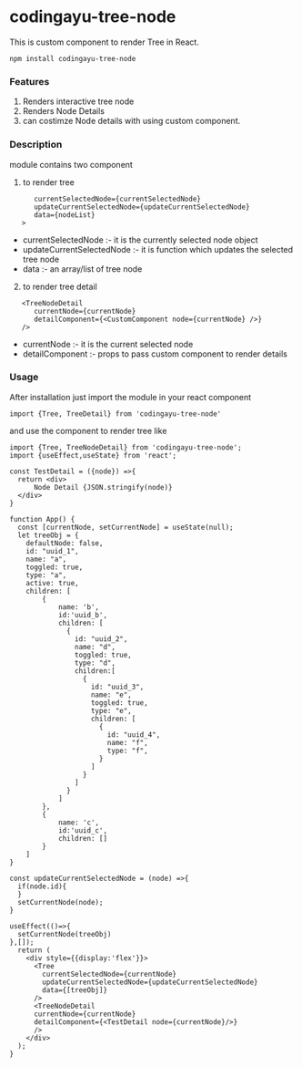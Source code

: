 # codingayu-tree-node
This is custom component to render Tree in React.

 ```
 npm install codingayu-tree-node
 ```
 ### Features
 1) Renders interactive tree node
 2) Renders Node Details
 4) can costimze Node details with using custom component.
### Description
module contains two component 
1) to render tree
```   <Tree 
      currentSelectedNode={currentSelectedNode} 
      updateCurrentSelectedNode={updateCurrentSelectedNode} 
      data={nodeList}
   >
```
- currentSelectedNode :- it is the currently selected node object
- updateCurrentSelectedNode :- it is function which updates the selected tree node
- data :- an array/list of tree node

2) to render tree detail
```
   <TreeNodeDetail 
      currentNode={currentNode}
      detailComponent={<CustomComponent node={currentNode} />}
   />
```
- currentNode :- it is the current selected node
- detailComponent :- props to pass custom component to render details
### Usage
After installation just import the module in your react component
```
import {Tree, TreeDetail} from 'codingayu-tree-node'
```
and use the component to render tree like 
```
import {Tree, TreeNodeDetail} from 'codingayu-tree-node';
import {useEffect,useState} from 'react';

const TestDetail = ({node}) =>{
  return <div>
      Node Detail {JSON.stringify(node)}
  </div>
}

function App() {
  const [currentNode, setCurrentNode] = useState(null);
  let treeObj = {
    defaultNode: false,
    id: "uuid_1",
    name: "a",
    toggled: true,
    type: "a",
    active: true,
    children: [
        {
            name: 'b',
            id:'uuid_b',
            children: [
              {
                id: "uuid_2",
                name: "d",
                toggled: true,
                type: "d",
                children:[
                  {
                    id: "uuid_3",
                    name: "e",
                    toggled: true,
                    type: "e",
                    children: [
                      {
                        id: "uuid_4",
                        name: "f",
                        type: "f",
                      }
                    ]
                  }
                ]
              }
            ]
        },
        {
            name: 'c',
            id:'uuid_c',
            children: []
        }
    ]
}

const updateCurrentSelectedNode = (node) =>{
  if(node.id){
  }
  setCurrentNode(node);
}

useEffect(()=>{
  setCurrentNode(treeObj)
},[]);
  return (
    <div style={{display:'flex'}}>
      <Tree 
        currentSelectedNode={currentNode} 
        updateCurrentSelectedNode={updateCurrentSelectedNode} 
        data={[treeObj]}
      />
      <TreeNodeDetail 
      currentNode={currentNode}
      detailComponent={<TestDetail node={currentNode}/>}
      />
    </div>
  );
}
```

